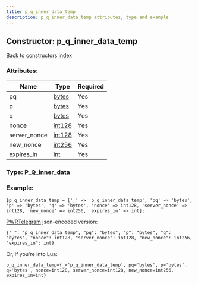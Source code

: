 ```yaml
---
title: p_q_inner_data_temp
description: p_q_inner_data_temp attributes, type and example
---
```

## Constructor: p\_q\_inner\_data\_temp  
[Back to constructors index](index.md)



### Attributes:

| Name     |    Type       | Required |
|----------|---------------|----------|
|pq|[bytes](../types/bytes.md) | Yes|
|p|[bytes](../types/bytes.md) | Yes|
|q|[bytes](../types/bytes.md) | Yes|
|nonce|[int128](../types/int128.md) | Yes|
|server\_nonce|[int128](../types/int128.md) | Yes|
|new\_nonce|[int256](../types/int256.md) | Yes|
|expires\_in|[int](../types/int.md) | Yes|



### Type: [P\_Q\_inner\_data](../types/P_Q_inner_data.md)


### Example:

```
$p_q_inner_data_temp = ['_' => 'p_q_inner_data_temp', 'pq' => 'bytes', 'p' => 'bytes', 'q' => 'bytes', 'nonce' => int128, 'server_nonce' => int128, 'new_nonce' => int256, 'expires_in' => int];
```  

[PWRTelegram](https://pwrtelegram.xyz) json-encoded version:

```
{"_": "p_q_inner_data_temp", "pq": "bytes", "p": "bytes", "q": "bytes", "nonce": int128, "server_nonce": int128, "new_nonce": int256, "expires_in": int}
```


Or, if you're into Lua:  


```
p_q_inner_data_temp={_='p_q_inner_data_temp', pq='bytes', p='bytes', q='bytes', nonce=int128, server_nonce=int128, new_nonce=int256, expires_in=int}

```


